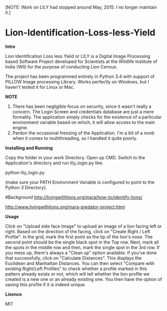 [NOTE: Work on LILY had stopped around May, 2015. I no longer maintain it.]

# Lion-Identification-Loss-less-Yield

**Intro**

Lion Identification Loss less Yield or LILY is a Digital Image Processing based Software Project developed for Scientists at the Wildlife Institute of India (WII) for the purpose of conducting Lion Census.

The project has been programmed entirely in Python 3.4 with support of PILLOW Image processing Library. Works perfectly on Windows, but I haven't tested it for Linux or Mac.

**NOTE**
  1. There has been negligible focus on security, since it wasn't really a concern. The Login Screen and credentials database are just a mere formality. The application simply checks for the existence of a particular environment variable based on which, it will allow access to the main engine.
  2. Pardon the occasional freezing of the Application. I'm a bit of a noob when it comes to multithreading, so I handled it quite poorly.

**Installing and Running**

Copy the folder in your work Directory. Open up CMD. Switch to the Application's directory and run lily_login.py like:

python lily_login.py

(make sure your PATH Environment Variable is configured to point to the Python 3 Directory).

#Background
http://livingwithlions.org/mara/how-to/identify-lions/

http://www.livingwithlions.org/mara-predator-project.html


**Usage**

Click on "Upload side face Image" to upload an image of a lion facing left or right. Based on the direction of the facing, click on "Create Right / Left Profile". In the grid, mark the first point as the tip of the lion's nose. The second point should be the single black spot in the Top row. Next, mark all the spots in the middle row and then, mark the single spot in the 3rd row. If you mess up, there's always a "Clean up" option available. If you've done that successfully, click on "Calculate Distances". This displays the Euclidean and Manhattan Distances. You can then select "Compare with existing Right/Left Profiles" to check whether a profile marked in this pattern already exists or not, which will tell whether the lion profile we created is a new one or an already existing one.
You then have the option of saving this profile if it is indeed unique.

**Lisence**

MIT
